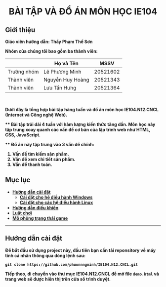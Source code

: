 <h1><p align="center">BÀI TẬP VÀ ĐỒ ÁN MÔN HỌC IE104</p></h1>

## Giới thiệu

<b>Giáo viên hướng dẫn: Thầy Phạm Thế Sơn<b>

Nhóm của chúng tôi bao gồm ba thành viên:

|             | Họ và Tên        | MSSV     |
| ----------- | ---------------- | -------- |
| Trưởng nhóm | Lê Phương Minh   | 20521602 |
| Thành viên  | Nguyễn Huy Hoàng | 20521343 |
| Thành viên  | Lưu Tấn Hưng     | 20521364 |

<br>

Dưới đây là tổng hợp bài tập hàng tuần và đồ án môn học IE104.N12.CNCL (Internet và Công nghệ Web).

\*\* Bài tập trải dài 4 tuần với hàm lượng kiến thức tăng dần. Môn học này tập trung xoay quanh các vấn đề cơ bản của lập trình web như HTML, CSS, JavaScript.

\*\* Đồ án này tập trung vào 3 vấn đề chính:

<ol>
    <li> Vấn đề tìm kiếm sản phẩm.
    <li> Vấn đề xem chi tiết sản phẩm.
    <li> Vấn đề thanh toán.
</ol>

## Mục lục

- [Hướng dẫn cài đặt](#hướng-dẫn-cài-đặt)
  - [Cài đặt cho hệ điều hành Windows](#cài-đặt-cho-hệ-điều-hành-windows)
  - [Cài đặt cho các hệ điều hành Linux](#cài-đặt-cho-các-hệ-điều-hành-linux)
- [Hướng dẫn điều khiển](#hướng-dẫn-điều-khiển)
- [Luật chơi](#luật-chơi)
- [Mô phỏng trạng thái game](#mô-phỏng-trạng-thái-game)

---

<!-- ## Yêu cầu kỹ thuật

Hiện tại chương trình của chúng tôi chỉ mới hỗ trợ cho nền tảng Microsoft Windows. Trước khi đến với bước cài đặt, vui lòng kiểm tra hệ thống của bạn đã có sẵn những tiện ích sau:

- Windows 32-bit hoặc 64-bit.
- Trình biên dịch GNU dành cho Windows: MinGW, MinGW-w64, hoặc TDM-GCC.
- GCC >= 5.1.0. -->

## Hướng dẫn cài đặt

Để bắt đầu sử dụng project này, đầu tiên bạn cần tải reponsitory về máy tính cá nhân thông qua dòng lệnh sau:

```
git clone https://github.com/phuonnngminh/IE104.N12.CNCL.git
```

Tiếp theo, di chuyển vào thư mục IE104.N12.CNCL để mở file `demo.html` và trang web sẽ được hiển thị trên cửa sổ trình duyệt.
